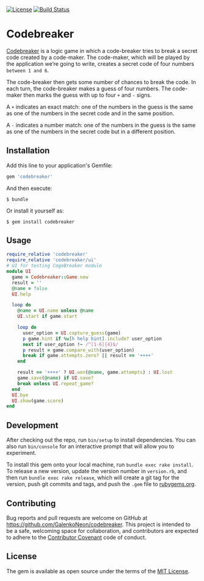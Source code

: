 [![License](http://img.shields.io/badge/license-MIT-green.svg?style=flat)](https://github.com/GalenkoNeon/CodeBreaker/blob/master/LICENSE.txt)
[![Build Status](https://travis-ci.org/GalenkoNeon/CodeBreaker.svg?branch=dev)](https://travis-ci.org/GalenkoNeon/CodeBreaker)
# Codebreaker

[Codebreaker](https://rubygarage.github.io/slides/rspec#/37/1) is a logic game in which a code-breaker tries to break a secret code created by a code-maker. The code-maker, which will be played by the application we’re going to write, creates a secret code of four numbers `between 1 and 6`.


The code-breaker then gets some number of chances to break the code. In each turn, the code-breaker makes a guess of four numbers. The code-maker then marks the guess with up to four `+` and `-` signs.


A `+` indicates an exact match: one of the numbers in the guess is the same as one of the numbers in the secret code and in the same position.


A `-` indicates a number match: one of the numbers in the guess is the same as one of the numbers in the secret code but in a different position.

## Installation

Add this line to your application's Gemfile:

```ruby
gem 'codebreaker'
```

And then execute:

    $ bundle

Or install it yourself as:

    $ gem install codebreaker

## Usage

```ruby
require_relative 'codebreaker'
require_relative 'codebreaker/ui'
# UI for testing CogeBreaker module
module UI
  game = Codebreaker::Game.new
  result = ''
  @name = false
  UI.help

  loop do
    @name = UI.name unless @name
    UI.start if game.start

    loop do
      user_option = UI.capture_guess(game)
      p game.hint if %w[h help hint].include? user_option
      next if user_option !~ /^[1-6]{4}$/
      p result = game.compare_with(user_option)
      break if game.attempts.zero? || result == '++++'
    end

    result == '++++' ? UI.won(@name, game.attempts) : UI.lost
    game.save(@name) if UI.save?
    break unless UI.repeat_game?
  end
  UI.bye
  UI.show(game.score)
end
```

## Development

After checking out the repo, run `bin/setup` to install dependencies. You can also run `bin/console` for an interactive prompt that will allow you to experiment.

To install this gem onto your local machine, run `bundle exec rake install`. To release a new version, update the version number in `version.rb`, and then run `bundle exec rake release`, which will create a git tag for the version, push git commits and tags, and push the `.gem` file to [rubygems.org](https://rubygems.org).

## Contributing

Bug reports and pull requests are welcome on GitHub at https://github.com/GalenkoNeon/codebreaker. This project is intended to be a safe, welcoming space for collaboration, and contributors are expected to adhere to the [Contributor Covenant](http://contributor-covenant.org) code of conduct.


## License

The gem is available as open source under the terms of the [MIT License](http://opensource.org/licenses/MIT).
